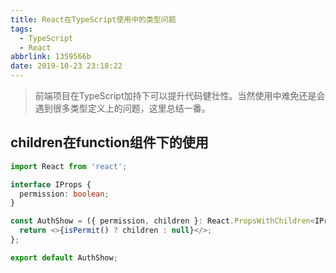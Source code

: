 ```yaml
---
title: React在TypeScript使用中的类型问题
tags:
  - TypeScript
  - React
abbrlink: 1359566b
date: 2019-10-23 23:18:22
---
```

> 前端项目在TypeScript加持下可以提升代码健壮性。当然使用中难免还是会遇到很多类型定义上的问题，这里总结一番。


## children在function组件下的使用

```typescript
import React from 'react';

interface IProps {
  permission: boolean;
}

const AuthShow = ({ permission, children }: React.PropsWithChildren<IProps>) => {
  return <>{isPermit() ? children : null}</>;
};

export default AuthShow;
```
